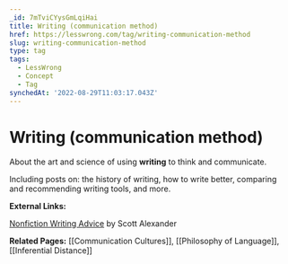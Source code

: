 ```yaml
---
_id: 7mTviCYysGmLqiHai
title: Writing (communication method)
href: https://lesswrong.com/tag/writing-communication-method
slug: writing-communication-method
type: tag
tags:
  - LessWrong
  - Concept
  - Tag
synchedAt: '2022-08-29T11:03:17.043Z'
---
```

# Writing (communication method)

About the art and science of using **writing** to think and communicate.

Including posts on: the history of writing, how to write better, comparing and recommending writing tools, and more. 

**External Links:**

[Nonfiction Writing Advice](https://slatestarcodex.com/2016/02/20/writing-advice/) by Scott Alexander

**Related Pages:** [[Communication Cultures]], [[Philosophy of Language]], [[Inferential Distance]]